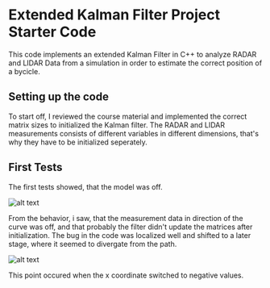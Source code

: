 # Extended Kalman Filter Project Starter Code

This code implements an extended Kalman Filter in C++ to analyze RADAR and LIDAR Data from a simulation in order to estimate the correct position of a bycicle.


## Setting up the code

To start off, I reviewed the course material and implemented the correct matrix sizes to initialized the Kalman filter. The RADAR and LIDAR measurements consists of different variables in different dimensions, that's why they have to be initialized seperately.

## First Tests

The first tests showed, that the model was off.

[capture]: .capture.PNG "Prediciton Error"
![alt text][capture]

From the behavior, i saw, that the measurement data in direction of the curve was off, and that probably the filter didn't update the matrices after initialization. The bug in the code was localized well and shifted to a later stage, where it seemed to divergate from the path.

[capture2]: .capture2.PNG "Prediciton Error"
![alt text][capture2]

This point occured when the x coordinate switched to negative values. 